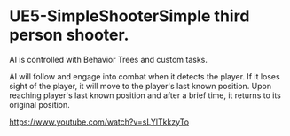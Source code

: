 # UE5-SimpleShooterSimple third person shooter. 

AI is controlled with Behavior Trees and custom tasks. 

AI will follow and engage into combat when it detects the player. If it loses sight of the player, it will move to the player's last known position. Upon reaching player's last known position and after a brief time, it returns to its original position.

https://www.youtube.com/watch?v=sLYlTkkzyTo
